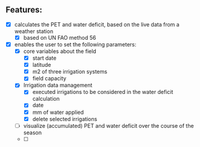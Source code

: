 ## Features:
- [x] calculates the PET and water deficit, based on the live data from a weather station
  - [x] based on UN FAO method 56
- [x] enables the user to set the following parameters:
  - [x] core variables about the field
    - [x] start date
    - [x] latitude
    - [x] m2 of three irrigation systems
    - [x] field capacity
  - [x] Irrigation data management
    - [x] executed irrigations to be considered in the water deficit calculation
    - [x] date
    - [x] mm of water applied
    - [x] delete selected irrigations
&nbsp;
  - [ ] visualize (accumulated) PET and water deficit over the course of the season
  - [ ] 